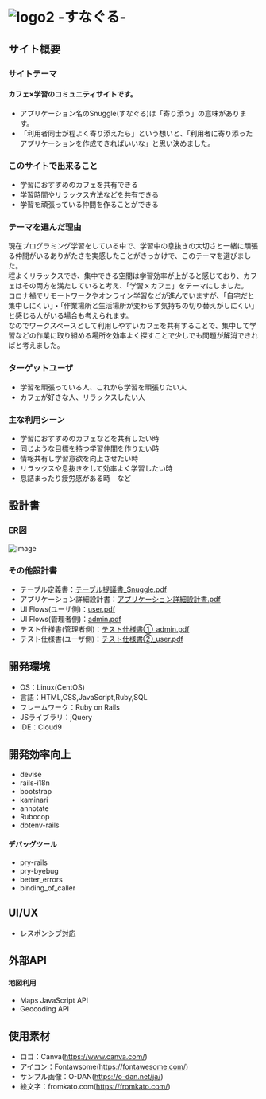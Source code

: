# ![logo2](https://user-images.githubusercontent.com/106650955/186106765-ef446621-e77c-448a-b9ab-e534e2b1f50a.svg) -すなぐる-

## サイト概要
### サイトテーマ
#### カフェ×学習のコミュニティサイトです。
* アプリケーション名のSnuggle(すなぐる)は「寄り添う」の意味があります。
* 「利用者同士が程よく寄り添えたら」という想いと、「利用者に寄り添ったアプリケーションを作成できればいいな」と思い決めました。
### このサイトで出来ること
* 学習におすすめのカフェを共有できる
* 学習時間やリラックス方法などを共有できる
* 学習を頑張っている仲間を作ることができる

### テーマを選んだ理由
現在プログラミング学習をしている中で、学習中の息抜きの大切さと一緒に頑張る仲間がいるありがたさを実感したことがきっかけで、このテーマを選びました。  
程よくリラックスでき、集中できる空間は学習効率が上がると感じており、カフェはその両方を満たしていると考え、「学習ｘカフェ」をテーマにしました。  
コロナ禍でリモートワークやオンライン学習などが進んでいますが、「自宅だと集中しにくい」・「作業場所と生活場所が変わらず気持ちの切り替えがしにくい」と感じる人がいる場合も考えられます。  
なのでワークスペースとして利用しやすいカフェを共有することで、集中して学習などの作業に取り組める場所を効率よく探すことで少しでも問題が解消できればと考えました。

### ターゲットユーザ
* 学習を頑張っている人、これから学習を頑張りたい人
* カフェが好きな人、リラックスしたい人

### 主な利用シーン
* 学習におすすめのカフェなどを共有したい時
* 同じような目標を持つ学習仲間を作りたい時
* 情報共有し学習意欲を向上させたい時
* リラックスや息抜きをして効率よく学習したい時
* 息詰まったり疲労感がある時　など

## 設計書
### ER図
![image](https://user-images.githubusercontent.com/106650955/186998490-cf03c6b1-6a4e-430a-8660-dfa9627886f8.png)

### その他設計書
- テーブル定義書：[テーブル提議書_Snuggle.pdf](https://github.com/m9795/Snuggle/files/9400606/_Snuggle.pdf)
- アプリケーション詳細設計書：[アプリケーション詳細設計書.pdf](https://github.com/m9795/Snuggle/files/9436838/default.pdf)
- UI Flows(ユーザ側)：[user.pdf](https://github.com/m9795/Snuggle/files/9399592/user.pdf)
- UI Flows(管理者側)：[admin.pdf](https://github.com/m9795/Snuggle/files/9399593/admin.pdf)
- テスト仕様書(管理者側)：[テスト仕様書①_admin.pdf](https://github.com/m9795/Snuggle/files/9436636/_admin.pdf)
- テスト仕様書(ユーザ側)：[テスト仕様書②_user.pdf](https://github.com/m9795/Snuggle/files/9436651/_user.pdf)

## 開発環境
- OS：Linux(CentOS)
- 言語：HTML,CSS,JavaScript,Ruby,SQL
- フレームワーク：Ruby on Rails
- JSライブラリ：jQuery
- IDE：Cloud9

## 開発効率向上
- devise
- rails-i18n
- bootstrap
- kaminari
- annotate
- Rubocop
- dotenv-rails

#### デバッグツール
- pry-rails
- pry-byebug
- better_errors
- binding_of_caller

## UI/UX
- レスポンシブ対応

## 外部API
#### 地図利用
- Maps JavaScript API
- Geocoding API

## 使用素材
- ロゴ：Canva(https://www.canva.com/)
- アイコン：Fontawsome(https://fontawesome.com/)
- サンプル画像：O-DAN(https://o-dan.net/ja/)
- 絵文字：fromkato.com(https://fromkato.com/)
